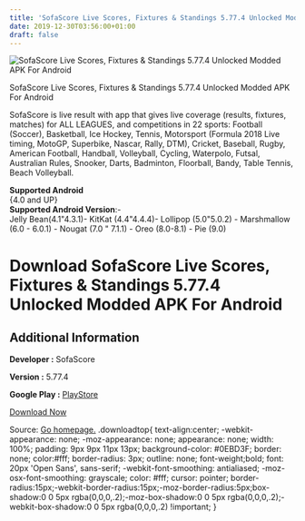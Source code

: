 ```yaml
---
title: 'SofaScore Live Scores, Fixtures & Standings 5.77.4 Unlocked Modded APK For Android'
date: 2019-12-30T03:56:00+01:00
draft: false
---
```


![SofaScore Live Scores, Fixtures & Standings 5.77.4 Unlocked Modded APK For Android](https://i1.wp.com/apkhome.net/wp-content/uploads/2019/11/SofaScore-Live-Scores-Fixtures-Standings-5.77.4-Unlocked-Modded.png "SofaScore Live Scores, Fixtures & Standings 5.77.4 Unlocked Modded APK For Android")

  

SofaScore Live Scores, Fixtures & Standings 5.77.4 Unlocked Modded APK For Android

SofaScore is live result with app that gives live coverage (results, fixtures, matches) for ALL LEAGUES, and competitions in 22 sports: Football (Soccer), Basketball, Ice Hockey, Tennis, Motorsport (Formula 2018 Live timing, MotoGP, Superbike, Nascar, Rally, DTM), Cricket, Baseball, Rugby, American Football, Handball, Volleyball, Cycling, Waterpolo, Futsal, Australian Rules, Snooker, Darts, Badminton, Floorball, Bandy, Table Tennis, Beach Volleyball.

**Supported Android**  
{4.0 and UP}  
**Supported Android Version**:-  
Jelly Bean(4.1"4.3.1)- KitKat (4.4"4.4.4)- Lollipop (5.0"5.0.2) - Marshmallow (6.0 - 6.0.1) - Nougat (7.0 " 7.1.1) - Oreo (8.0-8.1) - Pie (9.0)

Download SofaScore Live Scores, Fixtures & Standings 5.77.4 Unlocked Modded APK For Android
===========================================================================================

Additional Information
----------------------

**Developer :** SofaScore

**Version :** 5.77.4

**Google Play :** [PlayStore](https://play.google.com/store/apps/details?id=com.sofascore.results)

  

[Download Now](https://store4app.co/post/sofascore-live-scores-fixtures-amp-standings-5-77-4-unlocked-modded-apk-for-android_1574011679)

  
Source: [Go homepage.](https://store4app.co/post/sofascore-live-scores-fixtures-amp-standings-5-77-4-unlocked-modded-apk-for-android_1574011679) .downloadtop{ text-align:center; -webkit-appearance: none; -moz-appearance: none; appearance: none; width: 100%; padding: 9px 9px 11px 13px; background-color: #0EBD3F; border: none; color:#fff; border-radius: 3px; outline: none; font-weight;bold; font: 20px 'Open Sans', sans-serif; -webkit-font-smoothing: antialiased; -moz-osx-font-smoothing: grayscale; color: #fff; cursor: pointer; border-radius:15px;-webkit-border-radius:15px;-moz-border-radius:5px;box-shadow:0 0 5px rgba(0,0,0,.2);-moz-box-shadow:0 0 5px rgba(0,0,0,.2);-webkit-box-shadow:0 0 5px rgba(0,0,0,.2) !important; }